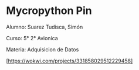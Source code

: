 # Mycropython Pin


Alumno: Suarez Tudisca, Simón

Curso: 5° 2° Avionica

Materia: Adquisicion de Datos

[https://wokwi.com/projects/331858029512229458]
